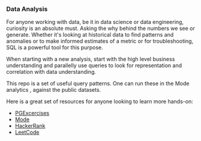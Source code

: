 ### Data Analysis

For anyone working with data, be it in data science or data engineering, curiosity is an absolute must. Asking the why behind the numbers
we see or generate. 
Whether it's looking at historical data to find patterns and anomalies or to make informed estimates of a metric or for troubleshooting, SQL is a powerful tool for this purpose.

When starting with a new analysis, start with the high level business understanding and parallelly use queries to look for representation and correlation with data understanding. 

This repo is a set of useful query patterns. One can run these in the Mode analytics , against the public datasets.   

Here is a great set of resources for anyone looking to learn more hands-on:
* [PGExcercises](https://pgexercises.com/gettingstarted.html)
* [Mode](https://mode.com/sql-tutorial/introduction-to-sql/)
* [HackerRank](https://www.hackerrank.com/domains/sql) 
* [LeetCode](https://leetcode.com/problemset/database/)
